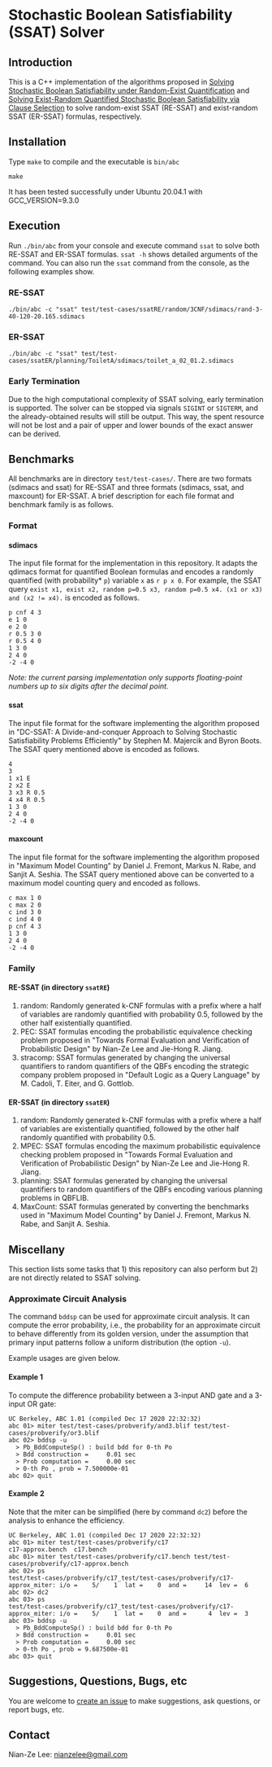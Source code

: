 # Stochastic Boolean Satisfiability (SSAT) Solver

## Introduction

This is a C++ implementation of the algorithms proposed in [Solving Stochastic Boolean Satisfiability under Random-Exist Quantification](https://www.ijcai.org/proceedings/2017/0096.pdf) and [Solving Exist-Random Quantified Stochastic Boolean Satisfiability via Clause Selection](https://www.ijcai.org/proceedings/2018/0186.pdf) to solve random-exist SSAT (RE-SSAT) and exist-random SSAT (ER-SSAT) formulas, respectively.

## Installation

Type `make` to compile and the executable is `bin/abc`

```
make
```

It has been tested successfully under Ubuntu 20.04.1 with GCC_VERSION=9.3.0

## Execution

Run `./bin/abc` from your console and execute command `ssat` to solve both RE-SSAT and ER-SSAT formulas. `ssat -h` shows detailed arguments of the command.
You can also run the `ssat` command from the console, as the following examples show.

### RE-SSAT

```
./bin/abc -c "ssat" test/test-cases/ssatRE/random/3CNF/sdimacs/rand-3-40-120-20.165.sdimacs
```

### ER-SSAT

```
./bin/abc -c "ssat" test/test-cases/ssatER/planning/ToiletA/sdimacs/toilet_a_02_01.2.sdimacs
```

### Early Termination

Due to the high computational complexity of SSAT solving, early termination is supported. The solver can be stopped via signals `SIGINT` or `SIGTERM`, and the already-obtained results will still be output. This way, the spent resource will not be lost and a pair of upper and lower bounds of the exact answer can be derived.

## Benchmarks

All benchmarks are in directory `test/test-cases/`. There are two formats (sdimacs and ssat) for RE-SSAT and three formats (sdimacs, ssat, and maxcount) for ER-SSAT. A brief description for each file format and benchmark family is as follows.

### Format

#### sdimacs

The input file format for the implementation in this repository. It adapts the qdimacs format for quantified Boolean formulas and encodes a randomly quantified (with probability\* `p`) variable `x` as `r p x 0`. For example, the SSAT query `exist x1, exist x2, random p=0.5 x3, random p=0.5 x4. (x1 or x3) and (x2 != x4).` is encoded as follows.

```
p cnf 4 3
e 1 0
e 2 0
r 0.5 3 0
r 0.5 4 0
1 3 0
2 4 0
-2 -4 0
```

_Note: the current parsing implementation only supports floating-point numbers up to six digits after the decimal point._

#### ssat

The input file format for the software implementing the algorithm proposed in "DC-SSAT: A Divide-and-conquer Approach to Solving Stochastic Satisfiability Problems Efficiently" by Stephen M. Majercik and Byron Boots. The SSAT query mentioned above is encoded as follows.

```
4
3
1 x1 E
2 x2 E
3 x3 R 0.5
4 x4 R 0.5
1 3 0
2 4 0
-2 -4 0
```

#### maxcount

The input file format for the software implementing the algorithm proposed in "Maximum Model Counting" by Daniel J. Fremont, Markus N. Rabe, and Sanjit A. Seshia. The SSAT query mentioned above can be converted to a maximum model counting query and encoded as follows.

```
c max 1 0
c max 2 0
c ind 3 0
c ind 4 0
p cnf 4 3
1 3 0
2 4 0
-2 -4 0
```

### Family

#### RE-SSAT (in directory `ssatRE`)

1. random: Randomly generated k-CNF formulas with a prefix where a half of variables are randomly quantified with probability 0.5, followed by the other half existentially quantified.
2. PEC: SSAT formulas encoding the probabilistic equivalence checking problem proposed in "Towards Formal Evaluation and Verification of Probabilistic Design" by Nian-Ze Lee and Jie-Hong R. Jiang.
3. stracomp: SSAT formulas generated by changing the universal quantifiers to random quantifiers of the QBFs encoding the strategic company problem proposed in "Default Logic as a Query Language" by M. Cadoli, T. Eiter, and G. Gottlob.

#### ER-SSAT (in directory `ssatER`)

1. random: Randomly generated k-CNF formulas with a prefix where a half of variables are existentially quantified, followed by the other half randomly quantified with probability 0.5.
2. MPEC: SSAT formulas encoding the maximum probabilistic equivalence checking problem proposed in "Towards Formal Evaluation and Verification of Probabilistic Design" by Nian-Ze Lee and Jie-Hong R. Jiang.
3. planning: SSAT formulas generated by changing the universal quantifiers to random quantifiers of the QBFs encoding various planning problems in QBFLIB.
4. MaxCount: SSAT formulas generated by converting the benchmarks used in "Maximum Model Counting" by Daniel J. Fremont, Markus N. Rabe, and Sanjit A. Seshia.

## Miscellany

This section lists some tasks that 1) this repository can also perform but 2) are not directly related to SSAT solving.

### Approximate Circuit Analysis

The command `bddsp` can be used for approximate circuit analysis. It can compute the error probability, i.e., the probability for an approximate circuit to behave differently from its golden version, under the assumption that primary input patterns follow a uniform distribution (the option `-u`).

Example usages are given below.

#### Example 1

To compute the difference probability between a 3-input AND gate and a 3-input OR gate:

```
UC Berkeley, ABC 1.01 (compiled Dec 17 2020 22:32:32)
abc 01> miter test/test-cases/probverify/and3.blif test/test-cases/probverify/or3.blif
abc 02> bddsp -u
  > Pb_BddComputeSp() : build bdd for 0-th Po
  > Bdd construction =     0.01 sec
  > Prob computation =     0.00 sec
  > 0-th Po , prob = 7.500000e-01
abc 02> quit
```

#### Example 2

Note that the miter can be simplified (here by command `dc2`) before the analysis to enhance the efficiency.

```
UC Berkeley, ABC 1.01 (compiled Dec 17 2020 22:32:32)
abc 01> miter test/test-cases/probverify/c17
c17-approx.bench  c17.bench
abc 01> miter test/test-cases/probverify/c17.bench test/test-cases/probverify/c17-approx.bench
abc 02> ps
test/test-cases/probverify/c17_test/test-cases/probverify/c17-approx_miter: i/o =    5/    1  lat =    0  and =     14  lev =  6
abc 02> dc2
abc 03> ps
test/test-cases/probverify/c17_test/test-cases/probverify/c17-approx_miter: i/o =    5/    1  lat =    0  and =      4  lev =  3
abc 03> bddsp -u
  > Pb_BddComputeSp() : build bdd for 0-th Po
  > Bdd construction =     0.01 sec
  > Prob computation =     0.00 sec
  > 0-th Po , prob = 9.687500e-01
abc 03> quit
```

## Suggestions, Questions, Bugs, etc

You are welcome to [create an issue](https://github.com/nianzelee/ssatABC/issues) to make suggestions, ask questions, or report bugs, etc.

## Contact

Nian-Ze Lee: nianzelee@gmail.com
